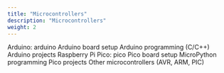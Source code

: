 ```yaml
---
title: "Microcontrollers"
description: "Microcontrollers"
weight: 2
---
```


Arduino: arduino
Arduino board setup
Arduino programming (C/C++)
Arduino projects
Raspberry Pi Pico: pico
Pico board setup
MicroPython programming
Pico projects
Other microcontrollers (AVR, ARM, PIC)